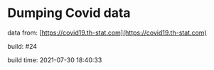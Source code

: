 Dumping Covid data
==================
                        
data from: [https://covid19.th-stat.com](https://covid19.th-stat.com)

build: #24

build time: 2021-07-30 18:40:33
